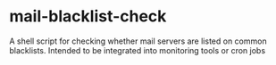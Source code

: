 # mail-blacklist-check
A shell script for checking whether mail servers are listed on common blacklists. Intended to be integrated into monitoring tools or cron jobs
